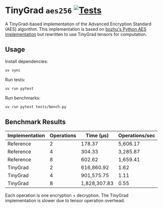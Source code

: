 # TinyGrad `aes256` [![Tests](https://github.com/tinycrypto/aes256/actions/workflows/ci.yml/badge.svg)](https://github.com/tinycrypto/aes256/actions/workflows/ci.yml)

A TinyGrad-based implementation of the Advanced Encryption Standard (AES) algorithm. This implementation is based on [bozhu's Python AES implementation](https://github.com/bozhu/AES-Python) but rewritten to use TinyGrad tensors for computation.

## Usage

Install dependencies:
```bash
uv sync
```

Run tests: 
```bash
uv run pytest
```  

Run benchmarks:
 ```bash
uv run pytest tests/bench.py
```

## Benchmark Results

| Implementation | Operations | Time (μs) | Operations/sec |
|---------------|------------|-----------|----------------|
| Reference     | 2          | 178.37    | 5,606.17      |
| Reference     | 4          | 304.33    | 3,285.87      |
| Reference     | 8          | 602.62    | 1,659.41      |
| TinyGrad      | 2          | 616,860.92| 1.62          |
| TinyGrad      | 4          | 901,575.75| 1.11          |
| TinyGrad      | 8          | 1,828,307.83| 0.55        |

Each operation is one encryption + decryption. The TinyGrad implementation is slower due to tensor operation overhead.

